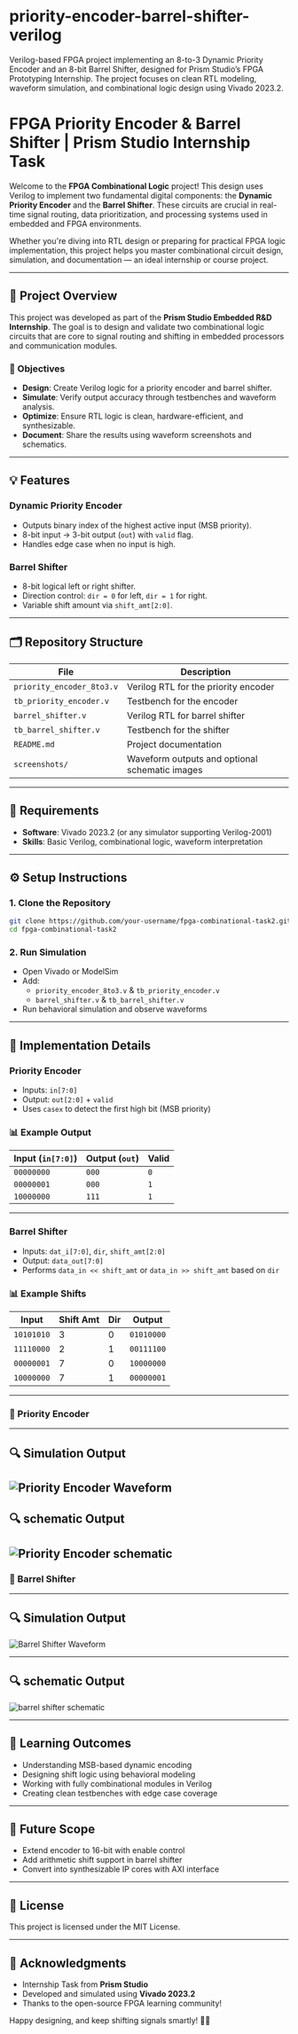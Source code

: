 # priority-encoder-barrel-shifter-verilog
Verilog-based FPGA project implementing an 8-to-3 Dynamic Priority Encoder and an 8-bit Barrel Shifter, designed for Prism Studio’s FPGA Prototyping Internship. The project focuses on clean RTL modeling, waveform simulation, and combinational logic design using Vivado 2023.2. 


# FPGA Priority Encoder & Barrel Shifter | Prism Studio Internship Task

Welcome to the **FPGA Combinational Logic** project! This design uses Verilog to implement two fundamental digital components: the **Dynamic Priority Encoder** and the **Barrel Shifter**. These circuits are crucial in real-time signal routing, data prioritization, and processing systems used in embedded and FPGA environments.

Whether you're diving into RTL design or preparing for practical FPGA logic implementation, this project helps you master combinational circuit design, simulation, and documentation — an ideal internship or course project.

---

## 🧠 Project Overview

This project was developed as part of the **Prism Studio Embedded R&D Internship**. The goal is to design and validate two combinational logic circuits that are core to signal routing and shifting in embedded processors and communication modules.

### 🎯 Objectives

- **Design**: Create Verilog logic for a priority encoder and barrel shifter.
- **Simulate**: Verify output accuracy through testbenches and waveform analysis.
- **Optimize**: Ensure RTL logic is clean, hardware-efficient, and synthesizable.
- **Document**: Share the results using waveform screenshots and schematics.

---

## 💡 Features

### Dynamic Priority Encoder

- Outputs binary index of the highest active input (MSB priority).
- 8-bit input → 3-bit output (`out`) with `valid` flag.
- Handles edge case when no input is high.

### Barrel Shifter

- 8-bit logical left or right shifter.
- Direction control: `dir = 0` for left, `dir = 1` for right.
- Variable shift amount via `shift_amt[2:0]`.

---

## 🗂️ Repository Structure

| File | Description |
|------|-------------|
| `priority_encoder_8to3.v` | Verilog RTL for the priority encoder |
| `tb_priority_encoder.v` | Testbench for the encoder |
| `barrel_shifter.v` | Verilog RTL for barrel shifter |
| `tb_barrel_shifter.v` | Testbench for the shifter |
| `README.md` | Project documentation |
| `screenshots/` | Waveform outputs and optional schematic images |

---

## 🧰 Requirements

- **Software**: Vivado 2023.2 (or any simulator supporting Verilog-2001)
- **Skills**: Basic Verilog, combinational logic, waveform interpretation

---

## ⚙️ Setup Instructions

### 1. Clone the Repository

```bash
git clone https://github.com/your-username/fpga-combinational-task2.git
cd fpga-combinational-task2
```

### 2. Run Simulation

- Open Vivado or ModelSim
- Add:
  - `priority_encoder_8to3.v` & `tb_priority_encoder.v`
  - `barrel_shifter.v` & `tb_barrel_shifter.v`
- Run behavioral simulation and observe waveforms

---

## 🔬 Implementation Details

### Priority Encoder

- Inputs: `in[7:0]`
- Output: `out[2:0]` + `valid`
- Uses `casex` to detect the first high bit (MSB priority)

### 📊 Example Output

| Input (`in[7:0]`) | Output (`out`) | Valid |
|------------------|----------------|--------|
| `00000000`       | `000`          | `0`    |
| `00000001`       | `000`          | `1`    |
| `10000000`       | `111`          | `1`    |

---

###  Barrel Shifter

- Inputs: `dat_i[7:0]`, `dir`, `shift_amt[2:0]`
- Output: `data_out[7:0]`
- Performs `data_in << shift_amt` or `data_in >> shift_amt` based on `dir`

### 📊 Example Shifts

| Input | Shift Amt | Dir | Output |
|-------|-----------|-----|--------|
| `10101010` | 3 | 0 | `01010000` |
| `11110000` | 2 | 1 | `00111100` |
| `00000001` | 7 | 0 | `10000000` |
| `10000000` | 7 | 1 | `00000001` |

---

### 🔸 Priority Encoder
---
## 🔍 Simulation Output

![Priority Encoder Waveform](priorityencoderwaveform.png)
---
## 🔍 schematic Output

![Priority Encoder schematic](priorityencoderschematic.png)
---
### 🔸 Barrel Shifter
---
## 🔍 Simulation Output

![Barrel Shifter Waveform](barrelshifterwaveform.png)

---
## 🔍 schematic Output

![barrel shifter schematic](barrelshifterschematic.png)

---

## 🌱 Learning Outcomes

- Understanding MSB-based dynamic encoding
- Designing shift logic using behavioral modeling
- Working with fully combinational modules in Verilog
- Creating clean testbenches with edge case coverage

---

## 🌟 Future Scope

- Extend encoder to 16-bit with enable control
- Add arithmetic shift support in barrel shifter
- Convert into synthesizable IP cores with AXI interface

---

## 📜 License

This project is licensed under the MIT License.

---

## 🙌 Acknowledgments

- Internship Task from **Prism Studio**
- Developed and simulated using **Vivado 2023.2**
- Thanks to the open-source FPGA learning community!

Happy designing, and keep shifting signals smartly! 🔄💡
